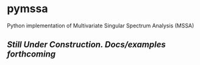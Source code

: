 # pymssa
Python implementation of Multivariate Singular Spectrum Analysis (MSSA)

## *Still Under Construction. Docs/examples forthcoming*